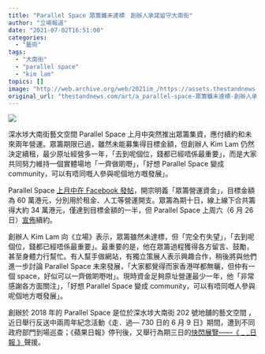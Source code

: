 ```yaml
---
title: "Parallel Space 眾籌雖未達標　創辦人承諾留守大南街"
author: "立場報道"
date: "2021-07-02T16:51:00"
categories:
  - "藝術"
tags:
  - "大南街"
  - "parallel space"
  - "kim lam"
topics: []
image: "http://web.archive.org/web/2021im_/https://assets.thestandnews.com/media/photos/ps-21.png"
original_url: "thestandnews.com/art/a_parallel-space-眾籌雖未達標-創辦人承諾留守大南街"
---
```

![](http://web.archive.org/web/2021im_/https://assets.thestandnews.com/media/photos/ps-21.png)

深水埗大南街藝文空間 Parallel Space 上月中突然推出眾籌集資，應付續約和未來兩年營運。眾籌期限已過，雖然未能募集得目標金額，但創辦人 Kim Lam 仍然決定續租，最少原址經營多一年，「去到呢個位，錢都已經唔係最重要」，而是大家共同努力維持一個實體場地「一齊做啲嘢」，「好想 Parallel Space 變成 community，可以有唔同嘅人參與呢個地方嘅發展」。

Parallel Space [上月中在 Facebook 發帖](../../art/%E5%A4%A7%E5%8D%97%E8%A1%97%E8%97%9D%E6%96%87%E7%A9%BA%E9%96%93%E7%BA%8C%E7%B4%84%E5%9C%A8%E5%8D%B3-%E6%8E%A8%E7%9C%BE%E7%B1%8C%E9%9B%86%E8%B3%87%E7%9B%BC%E5%8E%9F%E5%9D%80%E7%87%9F%E9%81%8B)，開宗明義「眾籌營運資金」，目標金額為 60 萬港元，分別用於租金、人工等營運開支。眾籌為期十日，線上線下合共籌得大約 34 萬港元，僅達到目標金額的一半，但 Parallel Space 上周六（6 月 26 日）[宣佈](http://web.archive.org/web/20211127084122/https://www.facebook.com/parallelspacehk/posts/2299143486883826)續約。

創辦人 Kim Lam 向《立場》表示，眾籌雖然未達標，但「完全冇失望」，「去到呢個位，錢都已經唔係最重要」。最重要的是，他在眾籌過程獲得各方留言、鼓勵，甚至身體力行幫忙。有人幫手做網站，有獨立策展人表示興趣合作，稍後將與他們進一步討論 Parallel Space 未來發展，「大家都覺得而家香港咩都無曬，但仲有一個 space，好似可以一齊做啲嘢咁」。現時資金足夠原址營運最少一年，他「非常感謝各方面關注」，「好想 Parallel Space 變成 community，可以有唔同嘅人參與呢個地方嘅發展」。

創辦於 2018 年的 Parallel Space 是位於深水埗大南街 202 號地舖的藝文空間 ，近日舉行反送中兩周年紀念活動《走．過— 730 日的 6 月 9 日》期間，遭到不同政府部門到場巡查；《蘋果日報》停刊後，又舉行為期三日的[快閃展覽——《 \_ \_日報 》](../../art/%E6%B2%92%E6%9C%89-%E8%98%8B%E6%9E%9C-%E7%9A%84%E7%AC%AC%E4%B8%80%E5%A4%A9-%E5%89%B5%E4%BD%9C%E4%BA%BA%E6%8E%A5%E5%8A%9B%E8%87%AA%E8%A3%BD-%E9%A0%AD%E7%89%88)聲援。